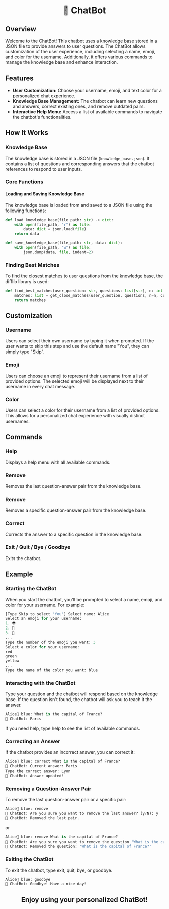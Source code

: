 <h1 align="center">🤖 ChatBot</h1>

## Overview

Welcome to the ChatBot! This chatbot uses a knowledge base stored in a JSON file to provide answers to user questions. The ChatBot allows customization of the user experience, including selecting a name, emoji, and color for the username. Additionally, it offers various commands to manage the knowledge base and enhance interaction.

## Features

- **User Customization:** Choose your username, emoji, and text color for a personalized chat experience.
- **Knowledge Base Management:** The chatbot can learn new questions and answers, correct existing ones, and remove outdated pairs.
- **Interactive Help Menu:** Access a list of available commands to navigate the chatbot's functionalities.

## How It Works

### Knowledge Base

The knowledge base is stored in a JSON file (`knowledge_base.json`). It contains a list of questions and corresponding answers that the chatbot references to respond to user inputs.

### Core Functions

#### Loading and Saving Knowledge Base
The knowledge base is loaded from and saved to a JSON file using the following functions:

```python
def load_knowledge_base(file_path: str) -> dict:
    with open(file_path, "r") as file:
        data: dict = json.load(file)
    return data
```
```python
def save_knowledge_base(file_path: str, data: dict):
    with open(file_path, "w") as file:
        json.dump(data, file, indent=2)
```
### Finding Best Matches
To find the closest matches to user questions from the knowledge base, the difflib library is used:

```python
def find_best_matches(user_question: str, questions: list[str], n: int = 3, cutoff: float = 0.6) -> list[str]:
    matches: list = get_close_matches(user_question, questions, n=n, cutoff=cutoff)
    return matches
```

## Customization
### Username
Users can select their own username by typing it when prompted. If the user wants to skip this step and use the default name "You", they can simply type "Skip".

### Emoji
Users can choose an emoji to represent their username from a list of provided options. The selected emoji will be displayed next to their username in every chat message.

### Color
Users can select a color for their username from a list of provided options. This allows for a personalized chat experience with visually distinct usernames.

## Commands
### Help
Displays a help menu with all available commands.

### Remove
Removes the last question-answer pair from the knowledge base.

### Remove <question>
Removes a specific question-answer pair from the knowledge base.

### Correct <question>
Corrects the answer to a specific question in the knowledge base.

### Exit / Quit / Bye / Goodbye
Exits the chatbot.

## Example
### Starting the ChatBot
When you start the chatbot, you'll be prompted to select a name, emoji, and color for your username. For example:

```python
[Type Skip to select 'You'] Select name: Alice
Select an emoji for your username:
1. 👽
2. 💍
3. 🦊
...
Type the number of the emoji you want: 3
Select a color for your username:
red
green
yellow
...
Type the name of the color you want: blue
```

### Interacting with the ChatBot
Type your question and the chatbot will respond based on the knowledge base. If the question isn't found, the chatbot will ask you to teach it the answer.

```python
Alice🦊 blue: What is the capital of France?
🤖 ChatBot: Paris
```

If you need help, type help to see the list of available commands.

### Correcting an Answer
If the chatbot provides an incorrect answer, you can correct it:

```python
Alice🦊 blue: correct What is the capital of France?
🤖 ChatBot: Current answer: Paris
Type the correct answer: Lyon
🤖 ChatBot: Answer updated!
```

### Removing a Question-Answer Pair
To remove the last question-answer pair or a specific pair:

```python
Alice🦊 blue: remove
🤖 ChatBot: Are you sure you want to remove the last answer? (y/N): y
🤖 ChatBot: Removed the last pair.
```

or

```python
Alice🦊 blue: remove What is the capital of France?
🤖 ChatBot: Are you sure you want to remove the question 'What is the capital of France?' (y/N): y
🤖 ChatBot: Removed the question: 'What is the capital of France?'
```

### Exiting the ChatBot
To exit the chatbot, type exit, quit, bye, or goodbye.

```python
Alice🦊 blue: goodbye
👋 ChatBot: Goodbye! Have a nice day!
```

<h2 align="center">Enjoy using your personalized ChatBot!</h2>
